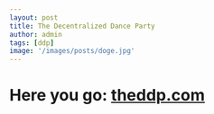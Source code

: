 ```yaml
---
layout: post
title: The Decentralized Dance Party 
author: admin
tags: [ddp]
image: '/images/posts/doge.jpg'
---
```



<h1>Here you go: <a href="https://theddp.com">theddp.com</a></h1>



